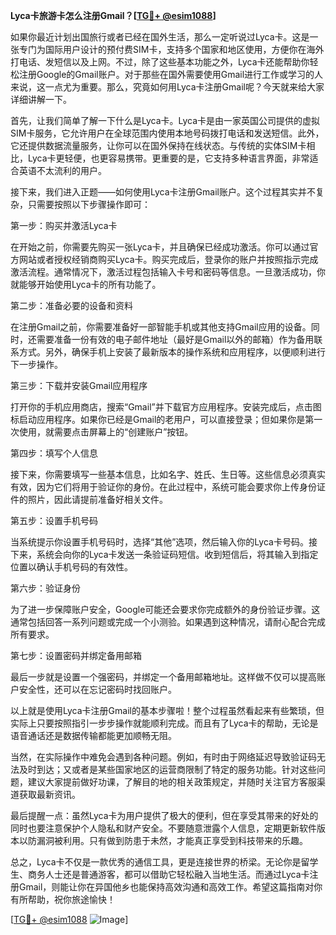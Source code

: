 **Lyca卡旅游卡怎么注册Gmail？[[TG💪+ @esim1088](https://t.me/s/esim1088)]**

如果你最近计划出国旅行或者已经在国外生活，那么一定听说过Lyca卡。这是一张专门为国际用户设计的预付费SIM卡，支持多个国家和地区使用，方便你在海外打电话、发短信以及上网。不过，除了这些基本功能之外，Lyca卡还能帮助你轻松注册Google的Gmail账户。对于那些在国外需要使用Gmail进行工作或学习的人来说，这一点尤为重要。那么，究竟如何用Lyca卡注册Gmail呢？今天就来给大家详细讲解一下。

首先，让我们简单了解一下什么是Lyca卡。Lyca卡是由一家英国公司提供的虚拟SIM卡服务，它允许用户在全球范围内使用本地号码拨打电话和发送短信。此外，它还提供数据流量服务，让你可以在国外保持在线状态。与传统的实体SIM卡相比，Lyca卡更轻便，也更容易携带。更重要的是，它支持多种语言界面，非常适合英语不太流利的用户。

接下来，我们进入正题——如何使用Lyca卡注册Gmail账户。这个过程其实并不复杂，只需要按照以下步骤操作即可：

第一步：购买并激活Lyca卡

在开始之前，你需要先购买一张Lyca卡，并且确保已经成功激活。你可以通过官方网站或者授权经销商购买Lyca卡。购买完成后，登录你的账户并按照指示完成激活流程。通常情况下，激活过程包括输入卡号和密码等信息。一旦激活成功，你就能够开始使用Lyca卡的所有功能了。

第二步：准备必要的设备和资料

在注册Gmail之前，你需要准备好一部智能手机或其他支持Gmail应用的设备。同时，还需要准备一份有效的电子邮件地址（最好是Gmail以外的邮箱）作为备用联系方式。另外，确保手机上安装了最新版本的操作系统和应用程序，以便顺利进行下一步操作。

第三步：下载并安装Gmail应用程序

打开你的手机应用商店，搜索“Gmail”并下载官方应用程序。安装完成后，点击图标启动应用程序。如果你已经是Gmail的老用户，可以直接登录；但如果你是第一次使用，就需要点击屏幕上的“创建账户”按钮。

第四步：填写个人信息

接下来，你需要填写一些基本信息，比如名字、姓氏、生日等。这些信息必须真实有效，因为它们将用于验证你的身份。在此过程中，系统可能会要求你上传身份证件的照片，因此请提前准备好相关文件。

第五步：设置手机号码

当系统提示你设置手机号码时，选择“其他”选项，然后输入你的Lyca卡号码。接下来，系统会向你的Lyca卡发送一条验证码短信。收到短信后，将其输入到指定位置以确认手机号码的有效性。

第六步：验证身份

为了进一步保障账户安全，Google可能还会要求你完成额外的身份验证步骤。这通常包括回答一系列问题或完成一个小测验。如果遇到这种情况，请耐心配合完成所有要求。

第七步：设置密码并绑定备用邮箱

最后一步就是设置一个强密码，并绑定一个备用邮箱地址。这样做不仅可以提高账户安全性，还可以在忘记密码时找回账户。

以上就是使用Lyca卡注册Gmail的基本步骤啦！整个过程虽然看起来有些繁琐，但实际上只要按照指引一步步操作就能顺利完成。而且有了Lyca卡的帮助，无论是语音通话还是数据传输都能更加顺畅无阻。

当然，在实际操作中难免会遇到各种问题。例如，有时由于网络延迟导致验证码无法及时到达；又或者是某些国家地区的运营商限制了特定的服务功能。针对这些问题，建议大家提前做好功课，了解目的地的相关政策规定，并随时关注官方客服渠道获取最新资讯。

最后提醒一点：虽然Lyca卡为用户提供了极大的便利，但在享受其带来的好处的同时也要注意保护个人隐私和财产安全。不要随意泄露个人信息，定期更新软件版本以防漏洞被利用。只有做到防患于未然，才能真正享受到科技带来的乐趣。

总之，Lyca卡不仅是一款优秀的通信工具，更是连接世界的桥梁。无论你是留学生、商务人士还是普通游客，都可以借助它轻松融入当地生活。而通过Lyca卡注册Gmail，则能让你在异国他乡也能保持高效沟通和高效工作。希望这篇指南对你有所帮助，祝你旅途愉快！

[[TG💪+ @esim1088](https://t.me/s/esim1088) ![Image](https://i.postimg.cc/4NQfJmqS/Snipaste-2025-05-13-00-14-12.png)]